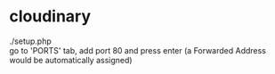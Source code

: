 # cloudinary

./setup.php  
go to 'PORTS' tab, add port 80 and press enter (a Forwarded Address would be automatically assigned)